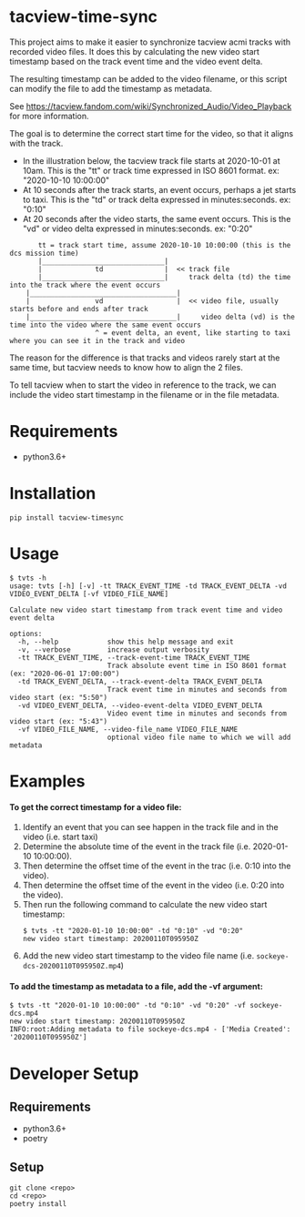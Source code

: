# tacview-time-sync
This project aims to make it easier to synchronize tacview acmi tracks with recorded video files. 
It does this by calculating the new video start timestamp based on the track event time and the video event delta.

The resulting timestamp can be added to the video filename, or this script can modify the file to add the
timestamp as metadata.

See https://tacview.fandom.com/wiki/Synchronized_Audio/Video_Playback for more information.

The goal is to determine the correct start time for the video, so that it aligns with the track. 
- In the illustration below, the tacview track file starts at 2020-10-01 at 10am. This is the "tt" or track time
expressed in ISO 8601 format. ex: "2020-10-10 10:00:00"
- At 10 seconds after the track starts, an event occurs, perhaps a jet starts to taxi. This is the "td" or track delta
expressed in minutes:seconds. ex: "0:10"
- At 20 seconds after the video starts, the same event occurs. This is the "vd" or video delta expressed in 
minutes:seconds. ex: "0:20"

```
       tt = track start time, assume 2020-10-10 10:00:00 (this is the dcs mission time)
       |______________________________|
       |             td               |  << track file
       |______________________________|     track delta (td) the time into the track where the event occurs
    |____________________________________|
    |                vd                  |  << video file, usually starts before and ends after track
    |____________________________________|     video delta (vd) is the time into the video where the same event occurs
                     ^ = event delta, an event, like starting to taxi where you can see it in the track and video
```

The reason for the difference is that tracks and videos rarely start at the same time, but tacview needs to know
how to align the 2 files. 

To tell tacview when to start the video in reference to the track, we can include the video start timestamp in the
filename or in the file metadata.


# Requirements
- python3.6+

# Installation
`pip install tacview-timesync`

# Usage
```
$ tvts -h
usage: tvts [-h] [-v] -tt TRACK_EVENT_TIME -td TRACK_EVENT_DELTA -vd VIDEO_EVENT_DELTA [-vf VIDEO_FILE_NAME]

Calculate new video start timestamp from track event time and video event delta

options:
  -h, --help            show this help message and exit
  -v, --verbose         increase output verbosity
  -tt TRACK_EVENT_TIME, --track-event-time TRACK_EVENT_TIME
                        Track absolute event time in ISO 8601 format (ex: "2020-06-01 17:00:00")
  -td TRACK_EVENT_DELTA, --track-event-delta TRACK_EVENT_DELTA
                        Track event time in minutes and seconds from video start (ex: "5:50")
  -vd VIDEO_EVENT_DELTA, --video-event-delta VIDEO_EVENT_DELTA
                        Video event time in minutes and seconds from video start (ex: "5:43")
  -vf VIDEO_FILE_NAME, --video-file_name VIDEO_FILE_NAME
                        optional video file name to which we will add metadata

```

# Examples

#### To get the correct timestamp for a video file:
1. Identify an event that you can see happen in the track file and in the video (i.e. start taxi)
2. Determine the absolute time of the event in the track file (i.e. 2020-01-10 10:00:00).
3. Then determine the offset time of the event in the trac (i.e. 0:10 into the video).
4. Then determine the offset time of the event in the video (i.e. 0:20 into the video).
5. Then run the following command to calculate the new video start timestamp:
    ```
    $ tvts -tt "2020-01-10 10:00:00" -td "0:10" -vd "0:20"
    new video start timestamp: 20200110T095950Z
    ```
6. Add the new video start timestamp to the video file name (i.e. `sockeye-dcs-20200110T095950Z.mp4`)

#### To add the timestamp as metadata to a file, add the -vf argument:
```
$ tvts -tt "2020-01-10 10:00:00" -td "0:10" -vd "0:20" -vf sockeye-dcs.mp4
new video start timestamp: 20200110T095950Z
INFO:root:Adding metadata to file sockeye-dcs.mp4 - ['Media Created': '20200110T095950Z']
```

# Developer Setup

## Requirements
- python3.6+
- poetry

## Setup
```
git clone <repo>
cd <repo>
poetry install
```

